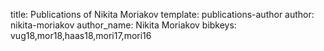 title: Publications of Nikita Moriakov
template: publications-author
author: nikita-moriakov
author_name: Nikita Moriakov
bibkeys: vug18,mor18,haas18,mori17,mori16